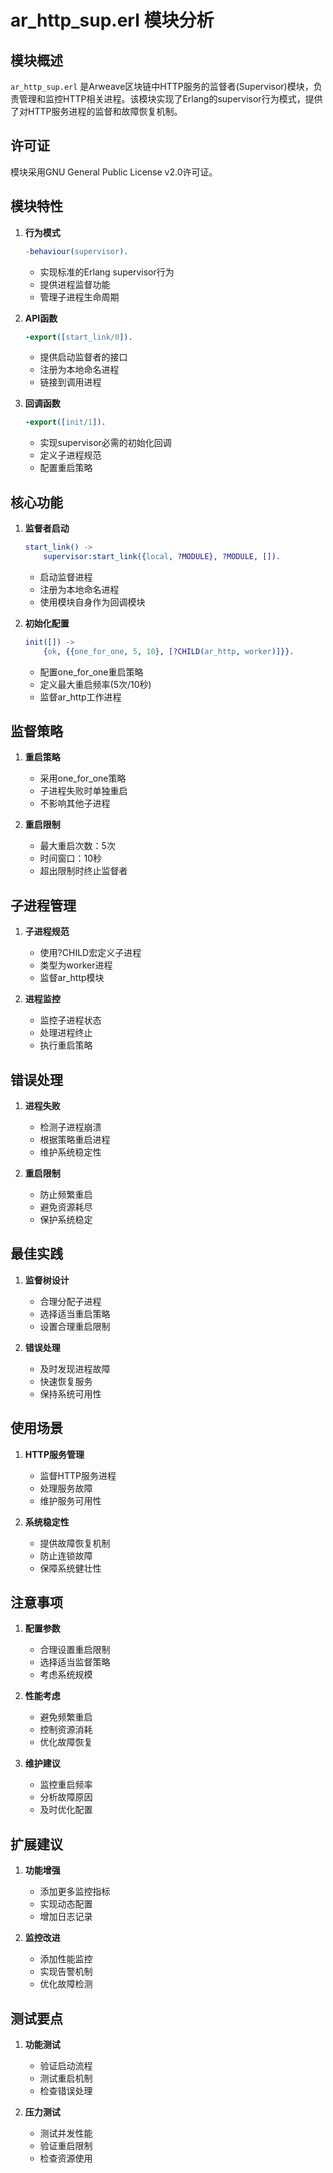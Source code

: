 # ar_http_sup.erl 模块分析

## 模块概述
`ar_http_sup.erl` 是Arweave区块链中HTTP服务的监督者(Supervisor)模块，负责管理和监控HTTP相关进程。该模块实现了Erlang的supervisor行为模式，提供了对HTTP服务进程的监督和故障恢复机制。

## 许可证
模块采用GNU General Public License v2.0许可证。

## 模块特性

1. **行为模式**
   ```erlang
   -behaviour(supervisor).
   ```
   - 实现标准的Erlang supervisor行为
   - 提供进程监督功能
   - 管理子进程生命周期

2. **API函数**
   ```erlang
   -export([start_link/0]).
   ```
   - 提供启动监督者的接口
   - 注册为本地命名进程
   - 链接到调用进程

3. **回调函数**
   ```erlang
   -export([init/1]).
   ```
   - 实现supervisor必需的初始化回调
   - 定义子进程规范
   - 配置重启策略

## 核心功能

1. **监督者启动**
   ```erlang
   start_link() ->
       supervisor:start_link({local, ?MODULE}, ?MODULE, []).
   ```
   - 启动监督进程
   - 注册为本地命名进程
   - 使用模块自身作为回调模块

2. **初始化配置**
   ```erlang
   init([]) ->
       {ok, {{one_for_one, 5, 10}, [?CHILD(ar_http, worker)]}}.
   ```
   - 配置one_for_one重启策略
   - 定义最大重启频率(5次/10秒)
   - 监督ar_http工作进程

## 监督策略

1. **重启策略**
   - 采用one_for_one策略
   - 子进程失败时单独重启
   - 不影响其他子进程

2. **重启限制**
   - 最大重启次数：5次
   - 时间窗口：10秒
   - 超出限制时终止监督者

## 子进程管理

1. **子进程规范**
   - 使用?CHILD宏定义子进程
   - 类型为worker进程
   - 监督ar_http模块

2. **进程监控**
   - 监控子进程状态
   - 处理进程终止
   - 执行重启策略

## 错误处理

1. **进程失败**
   - 检测子进程崩溃
   - 根据策略重启进程
   - 维护系统稳定性

2. **重启限制**
   - 防止频繁重启
   - 避免资源耗尽
   - 保护系统稳定

## 最佳实践

1. **监督树设计**
   - 合理分配子进程
   - 选择适当重启策略
   - 设置合理重启限制

2. **错误处理**
   - 及时发现进程故障
   - 快速恢复服务
   - 保持系统可用性

## 使用场景

1. **HTTP服务管理**
   - 监督HTTP服务进程
   - 处理服务故障
   - 维护服务可用性

2. **系统稳定性**
   - 提供故障恢复机制
   - 防止连锁故障
   - 保障系统健壮性

## 注意事项

1. **配置参数**
   - 合理设置重启限制
   - 选择适当监督策略
   - 考虑系统规模

2. **性能考虑**
   - 避免频繁重启
   - 控制资源消耗
   - 优化故障恢复

3. **维护建议**
   - 监控重启频率
   - 分析故障原因
   - 及时优化配置

## 扩展建议

1. **功能增强**
   - 添加更多监控指标
   - 实现动态配置
   - 增加日志记录

2. **监控改进**
   - 添加性能监控
   - 实现告警机制
   - 优化故障检测

## 测试要点

1. **功能测试**
   - 验证启动流程
   - 测试重启机制
   - 检查错误处理

2. **压力测试**
   - 测试并发性能
   - 验证重启限制
   - 检查资源使用
